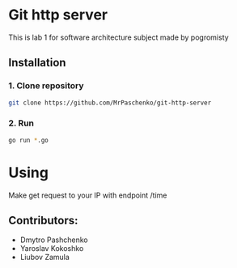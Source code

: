 # Git http server

This is lab 1 for software architecture subject made by pogromisty

## Installation

### 1. Clone repository

```bash
git clone https://github.com/MrPaschenko/git-http-server
```

### 2.  Run

```bash
go run *.go
```

# Using

Make get request to your IP with endpoint /time

## Contributors:

- Dmytro Pashchenko
- Yaroslav Kokoshko
- Liubov Zamula
